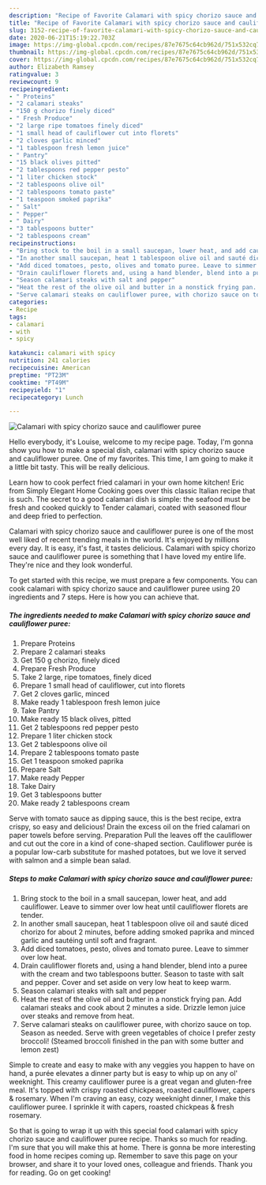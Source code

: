 ```yaml
---
description: "Recipe of Favorite Calamari with spicy chorizo sauce and cauliflower puree"
title: "Recipe of Favorite Calamari with spicy chorizo sauce and cauliflower puree"
slug: 3152-recipe-of-favorite-calamari-with-spicy-chorizo-sauce-and-cauliflower-puree
date: 2020-06-21T15:19:22.703Z
image: https://img-global.cpcdn.com/recipes/87e7675c64cb962d/751x532cq70/calamari-with-spicy-chorizo-sauce-and-cauliflower-puree-recipe-main-photo.jpg
thumbnail: https://img-global.cpcdn.com/recipes/87e7675c64cb962d/751x532cq70/calamari-with-spicy-chorizo-sauce-and-cauliflower-puree-recipe-main-photo.jpg
cover: https://img-global.cpcdn.com/recipes/87e7675c64cb962d/751x532cq70/calamari-with-spicy-chorizo-sauce-and-cauliflower-puree-recipe-main-photo.jpg
author: Elizabeth Ramsey
ratingvalue: 3
reviewcount: 9
recipeingredient:
- " Proteins"
- "2 calamari steaks"
- "150 g chorizo finely diced"
- " Fresh Produce"
- "2 large ripe tomatoes finely diced"
- "1 small head of cauliflower cut into florets"
- "2 cloves garlic minced"
- "1 tablespoon fresh lemon juice"
- " Pantry"
- "15 black olives pitted"
- "2 tablespoons red pepper pesto"
- "1 liter chicken stock"
- "2 tablespoons olive oil"
- "2 tablespoons tomato paste"
- "1 teaspoon smoked paprika"
- " Salt"
- " Pepper"
- " Dairy"
- "3 tablespoons butter"
- "2 tablespoons cream"
recipeinstructions:
- "Bring stock to the boil in a small saucepan, lower heat, and add cauliflower. Leave to simmer over low heat until cauliflower florets are tender."
- "In another small saucepan, heat 1 tablespoon olive oil and sauté diced chorizo for about 2 minutes, before adding smoked paprika and minced garlic and sautéing until soft and fragrant."
- "Add diced tomatoes, pesto, olives and tomato puree. Leave to simmer over low heat."
- "Drain cauliflower florets and, using a hand blender, blend into a puree with the cream and two tablespoons butter. Season to taste with salt and pepper. Cover and set aside on very low heat to keep warm."
- "Season calamari steaks with salt and pepper"
- "Heat the rest of the olive oil and butter in a nonstick frying pan. Add calamari steaks and cook about 2 minutes a side. Drizzle lemon juice over steaks and remove from heat."
- "Serve calamari steaks on cauliflower puree, with chorizo sauce on top. Season as needed. Serve with green vegetables of choice I prefer zesty broccoli! (Steamed broccoli finished in the pan with some butter and lemon zest)"
categories:
- Recipe
tags:
- calamari
- with
- spicy

katakunci: calamari with spicy 
nutrition: 241 calories
recipecuisine: American
preptime: "PT23M"
cooktime: "PT49M"
recipeyield: "1"
recipecategory: Lunch

---
```



![Calamari with spicy chorizo sauce and cauliflower puree](https://img-global.cpcdn.com/recipes/87e7675c64cb962d/751x532cq70/calamari-with-spicy-chorizo-sauce-and-cauliflower-puree-recipe-main-photo.jpg)

Hello everybody, it's Louise, welcome to my recipe page. Today, I'm gonna show you how to make a special dish, calamari with spicy chorizo sauce and cauliflower puree. One of my favorites. This time, I am going to make it a little bit tasty. This will be really delicious.

Learn how to cook perfect fried calamari in your own home kitchen! Eric from Simply Elegant Home Cooking goes over this classic Italian recipe that is such. The secret to a good calamari dish is simple: the seafood must be fresh and cooked quickly to Tender calamari, coated with seasoned flour and deep fried to perfection.

Calamari with spicy chorizo sauce and cauliflower puree is one of the most well liked of recent trending meals in the world. It's enjoyed by millions every day. It is easy, it's fast, it tastes delicious. Calamari with spicy chorizo sauce and cauliflower puree is something that I have loved my entire life. They're nice and they look wonderful.


To get started with this recipe, we must prepare a few components. You can cook calamari with spicy chorizo sauce and cauliflower puree using 20 ingredients and 7 steps. Here is how you can achieve that.

<!--inarticleads1-->

##### The ingredients needed to make Calamari with spicy chorizo sauce and cauliflower puree:

1. Prepare  Proteins
1. Prepare 2 calamari steaks
1. Get 150 g chorizo, finely diced
1. Prepare  Fresh Produce
1. Take 2 large, ripe tomatoes, finely diced
1. Prepare 1 small head of cauliflower, cut into florets
1. Get 2 cloves garlic, minced
1. Make ready 1 tablespoon fresh lemon juice
1. Take  Pantry
1. Make ready 15 black olives, pitted
1. Get 2 tablespoons red pepper pesto
1. Prepare 1 liter chicken stock
1. Get 2 tablespoons olive oil
1. Prepare 2 tablespoons tomato paste
1. Get 1 teaspoon smoked paprika
1. Prepare  Salt
1. Make ready  Pepper
1. Take  Dairy
1. Get 3 tablespoons butter
1. Make ready 2 tablespoons cream


Serve with tomato sauce as dipping sauce, this is the best recipe, extra crispy, so easy and delicious! Drain the excess oil on the fried calamari on paper towels before serving. Preparation Pull the leaves off the cauliflower and cut out the core in a kind of cone-shaped section. Cauliflower purée is a popular low-carb substitute for mashed potatoes, but we love it served with salmon and a simple bean salad. 

<!--inarticleads2-->

##### Steps to make Calamari with spicy chorizo sauce and cauliflower puree:

1. Bring stock to the boil in a small saucepan, lower heat, and add cauliflower. Leave to simmer over low heat until cauliflower florets are tender.
1. In another small saucepan, heat 1 tablespoon olive oil and sauté diced chorizo for about 2 minutes, before adding smoked paprika and minced garlic and sautéing until soft and fragrant.
1. Add diced tomatoes, pesto, olives and tomato puree. Leave to simmer over low heat.
1. Drain cauliflower florets and, using a hand blender, blend into a puree with the cream and two tablespoons butter. Season to taste with salt and pepper. Cover and set aside on very low heat to keep warm.
1. Season calamari steaks with salt and pepper
1. Heat the rest of the olive oil and butter in a nonstick frying pan. Add calamari steaks and cook about 2 minutes a side. Drizzle lemon juice over steaks and remove from heat.
1. Serve calamari steaks on cauliflower puree, with chorizo sauce on top. Season as needed. Serve with green vegetables of choice I prefer zesty broccoli! (Steamed broccoli finished in the pan with some butter and lemon zest)


Simple to create and easy to make with any veggies you happen to have on hand, a purée elevates a dinner party but is easy to whip up on any ol&#39; weeknight. This creamy cauliflower puree is a great vegan and gluten-free meal. It&#39;s topped with crispy roasted chickpeas, roasted cauliflower, capers &amp; rosemary. When I&#39;m craving an easy, cozy weeknight dinner, I make this cauliflower puree. I sprinkle it with capers, roasted chickpeas &amp; fresh rosemary. 

So that is going to wrap it up with this special food calamari with spicy chorizo sauce and cauliflower puree recipe. Thanks so much for reading. I'm sure that you will make this at home. There is gonna be more interesting food in home recipes coming up. Remember to save this page on your browser, and share it to your loved ones, colleague and friends. Thank you for reading. Go on get cooking!
